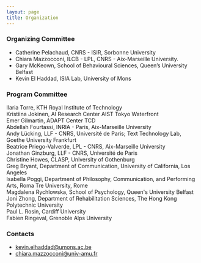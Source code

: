 ```yaml
---
layout: page
title: Organization
---
```


### Organizing Committee
* Catherine Pelachaud, CNRS - ISIR, Sorbonne University
* Chiara Mazzocconi, ILCB - LPL, CNRS - Aix-Marseille University.
* Gary McKeown, School of Behavioural Sciences, Queen’s University Belfast
* Kevin El Haddad, ISIA Lab, University of Mons

### Program Committee
Ilaria Torre, KTH Royal Institute of Technology<br>
Kristiina Jokinen, AI Research Center AIST Tokyo Waterfront<br>
Emer Gilmartin, ADAPT Center TCD<br>
Abdellah Fourtassi, INRIA - Paris, Aix-Marseille University <br>
Andy Lücking, LLF - CNRS, Université de Paris; Text Technology Lab, Goethe University Frankfurt<br>
Beatrice Priego-Valverde, LPL - CNRS, Aix-Marseille University<br>
Jonathan Ginzburg, LLF - CNRS, Université de Paris<br>
Christine Howes, CLASP, University of Gothenburg<br>
Greg Bryant, Department of Communication, University of California, Los Angeles<br>
Isabella Poggi, Department of Philosophy, Communication, and Performing Arts, Roma Tre University, Rome<br>
Magdalena Rychlowska, School of Psychology, Queen's University Belfast<br>
Joni Zhong, Department of Rehabilitation Sciences, The Hong Kong Polytechnic University<br>
Paul L. Rosin, Cardiff University<br>
Fabien Ringeval, Grenoble Alps University<br>


### Contacts
 * <kevin.elhaddad@umons.ac.be>
 * <chiara.mazzocconi@univ-amu.fr>
